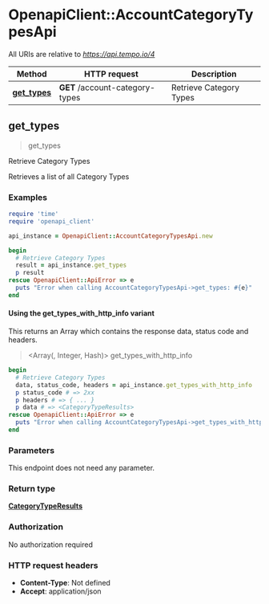 # OpenapiClient::AccountCategoryTypesApi

All URIs are relative to *https://api.tempo.io/4*

| Method | HTTP request | Description |
| ------ | ------------ | ----------- |
| [**get_types**](AccountCategoryTypesApi.md#get_types) | **GET** /account-category-types | Retrieve Category Types |


## get_types

> <CategoryTypeResults> get_types

Retrieve Category Types

Retrieves a list of all Category Types

### Examples

```ruby
require 'time'
require 'openapi_client'

api_instance = OpenapiClient::AccountCategoryTypesApi.new

begin
  # Retrieve Category Types
  result = api_instance.get_types
  p result
rescue OpenapiClient::ApiError => e
  puts "Error when calling AccountCategoryTypesApi->get_types: #{e}"
end
```

#### Using the get_types_with_http_info variant

This returns an Array which contains the response data, status code and headers.

> <Array(<CategoryTypeResults>, Integer, Hash)> get_types_with_http_info

```ruby
begin
  # Retrieve Category Types
  data, status_code, headers = api_instance.get_types_with_http_info
  p status_code # => 2xx
  p headers # => { ... }
  p data # => <CategoryTypeResults>
rescue OpenapiClient::ApiError => e
  puts "Error when calling AccountCategoryTypesApi->get_types_with_http_info: #{e}"
end
```

### Parameters

This endpoint does not need any parameter.

### Return type

[**CategoryTypeResults**](CategoryTypeResults.md)

### Authorization

No authorization required

### HTTP request headers

- **Content-Type**: Not defined
- **Accept**: application/json

